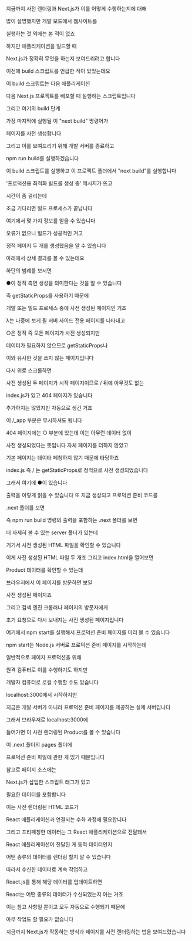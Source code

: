 지금까지 사전 렌더링과 Next.js가 이를 어떻게 수행하는지에 대해

많이 설명했지만 개발 모드에서 웹사이트를

실행하는 것 외에는 본 적이 없죠

하지만 애플리케이션을 빌드할 때

Next.js가 정확히 무엇을 하는지 보여드리려고 합니다

이전에 build 스크립트를 언급한 적이 있었는데요

이 build 스크립트는 다음 애플리케이션

다음 Next.js 프로젝트를 배포할 때 실행하는 스크립트입니다

그리고 여기의 build 단계

가장 마지막에 실행될 이 "next build" 명령어가

페이지를 사전 생성합니다

그리고 이를 보여드리기 위해 개발 서버를 종료하고

npm run build를 실행하겠습니다

이 build 스크립트를 실행하고 이 프로젝트 폴더에서 "next build"를 실행합니다

'프로덕션용 최적화 빌드를 생성 중' 메시지가 뜨고

시간이 좀 걸리는데

조금 기다리면 빌드 프로세스가 끝납니다

여기에서 몇 가지 정보를 얻을 수 있습니다

오류가 없으니 빌드가 성공적인 거고

정적 페이지 두 개를 생성했음을 알 수 있습니다

아래에서 상세 결과를 볼 수 있는데요

하단의 범례를 보시면

●이 정적 측면 생성을 의미한다는 것을 알 수 있습니다

즉 getStaticProps를 사용하기 때문에

개발 또는 빌드 프로세스 중에 사전 생성된 페이지인 거죠

λ는 나중에 보게 될 서버 사이드 전용 페이지를 나타내고

○은 정적 즉 모든 페이지가 사전 생성되지만

데이터가 필요하지 않으므로 getStaticProps나

이와 유사한 것을 쓰지 않는 페이지입니다

다시 위로 스크롤하면

사전 생성된 두 페이지가 시작 페이지이므로 / 뒤에 아무것도 없는

index.js가 있고 404 페이지가 있습니다

추가하지는 않았지만 자동으로 생긴 거죠

이 /\_app 부분은 무시하셔도 됩니다

404 페이지에는 ○ 부분에 있는데 이는 아무런 데이터 없이

사전 생성되었다는 뜻입니다 자체 페이지를 더하지 않았고

기본 페이지는 데이터 페칭하지 않기 때문에 타당하죠

index.js 즉 / 는 getStaticProps로 정적으로 사전 생성되었습니다

그래서 여기에 ●이 있습니다

출력을 이렇게 읽을 수 있습니다 또 지금 생성되고 프로덕션 준비 코드를

.next 폴더를 보면

즉 npm run build 명령의 출력을 포함하는 .next 폴더를 보면

더 자세히 볼 수 있는 server 폴더가 있는데

거기서 사전 생성된 HTML 파일을 확인할 수 있습니다

이게 사전 생성된 HTML 파일 두 개죠 그리고 index.html을 열어보면

Product 데이터를 확인할 수 있는데

브라우저에서 이 페이지를 방문하면 보일

사전 생성된 페이지죠

그리고 검색 엔진 크롤러나 페이지의 방문자에게

초기 요청으로 다시 보내지는 사전 생성된 페이지입니다

여기에서 npm start를 실행해서 프로덕션 준비 페이지를 미리 볼 수 있습니다

npm start는 Node.js 서버로 프로덕션 준비 페이지를 시작하는데

일반적으로 페이지 프로덕션을 위해

원격 컴퓨터로 이를 수행하기도 하지만

개발자 컴퓨터로 로컬 수행할 수도 있습니다

localhost:3000에서 시작하지만

지금은 개발 서버가 아니라 프로덕션 준비 페이지를 제공하는 실제 서버입니다

그래서 브라우저로 localhost:3000에

들어가면 이 사전 렌더링된 Product를 볼 수 있습니다

이 .next 폴더의 pages 폴더에

프로덕션 준비 파일에 관한 게 있기 때문입니다

참고로 페이지 소스에는

Next.js가 삽입한 스크립트 태그가 있고

필요한 데이터를 포함합니다

이는 사전 렌더링된 HTML 코드가

React 애플리케이션과 연결되는 수화 과정에 필요합니다

그리고 프리페칭한 데이터는 그 React 애플리케이션으로 전달돼서

React 애플리케이션이 전달된 게 동적 데이터인지

어떤 종류의 데이터를 렌더링 할지 알 수 있습니다

따라서 수신한 데이터로 계속 작업하고

React.js를 통해 해당 데이터를 업데이트하면

React는 어떤 종류의 데이터가 수신되었는지 아는 거죠

이는 참고 사항일 뿐이고 모두 자동으로 수행되기 때문에

아무 작업도 할 필요가 없습니다

지금까지 Next.js가 작동하는 방식과 페이지를 사전 렌더링하는 법을 보여드렸습니다
